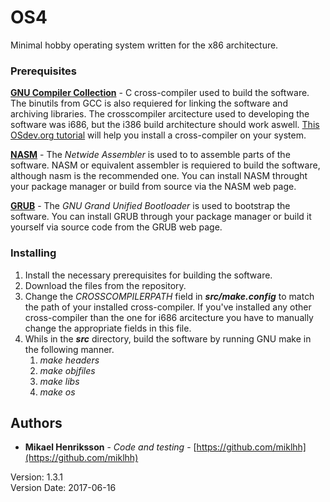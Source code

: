 # OS4
Minimal hobby operating system written for the x86 architecture.

### Prerequisites
**[GNU Compiler Collection](https://gcc.gnu.org/)** - C cross-compiler used to build the software. The binutils from GCC is also requiered for linking the software and archiving libraries. The crosscompiler arcitecture used to developing the software was i686, but the i386 build architecture should work aswell. [This OSdev.org tutorial](http://wiki.osdev.org/GCC_Cross-Compiler) will help you install a cross-compiler on your system.

**[NASM](http://www.nasm.us/)** - The *Netwide Assembler* is used to to assemble parts of the software. NASM or equivalent assembler is requiered to build the software, although nasm is the recommended one. You can install NASM throught your package manager or build from source via the NASM web page.

**[GRUB](https://www.gnu.org/software/grub/)** - The *GNU Grand Unified Bootloader* is used to bootstrap the software. You can install GRUB through your package manager or build it yourself via source code from the GRUB web page.

### Installing
1. Install the necessary prerequisites for building the software.
2. Download the files from the repository.
3. Change the *CROSSCOMPILERPATH* field in ***src/make.config*** to match the path of your installed cross-compiler. If you've installed any other cross-compiler than the one for i686 arcitecture you have to manually change the appropriate fields in this file.
4. Whils in the ***src*** directory, build the software by running GNU make in the following manner.
    1. *make headers*
    2. *make objfiles*
    3. *make libs*
    4. *make os*
  

## Authors
* **Mikael Henriksson** - *Code and testing* - [https://github.com/miklhh](https://github.com/miklhh)

Version: 1.3.1 <br />
Version Date: 2017-06-16

